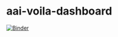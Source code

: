 # aai-voila-dashboard

[![Binder](https://mybinder.org/badge_logo.svg)](https://mybinder.org/v2/gh/artificial-atomic-intelligence/aai-voila-dashboard/master?urlpath=%2Fvoila%2Frender%2Findex.ipynb)
